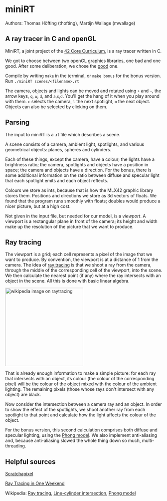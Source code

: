 # miniRT
Authors: Thomas Höfting (thofting), Martijn Wallage (mwallage)

## A ray tracer in C and openGL

MiniRT, a joint project of the <a href="https://42berlin.de/curriculum-42-berlin/">42 Core Curriculum</a>, is a ray tracer written in C. 

We got to choose between two openGL graphics libraries, one bad and one good.
After some deliberation, we chose the <a href="https://github.com/codam-coding-college/MLX42">good</a> one.

Compile by writing `make` in the terminal, or `make bonus` for the bonus version. Run `./miniRT scenes/<filename>.rt`

The camera, objects and lights can be moved and rotated using `+` and `-`, the arrow keys, `q`, `w`, `d`, and `a`,`s`,`d`. You'll get the hang of it when you play around with them. `c` selects the camera, `l` the next spotlight, `o` the next object. Objects can also be selected by clicking on them.

## Parsing

The input to miniRT is a .rt file which describes a scene.

A scene consists of a camera, ambient light, spotlights, and various geometrical objects: planes, spheres and cylinders. 

Each of these things, except the camera, have a colour; the lights have a brightness ratio; the camera, spotlights and objects have a position in space; the camera and objects have a direction. For the bonus, there is some additional information on the ratio between diffuse and specular light that each spotlight emits and each object reflects.

Colours we store as ints, because that is how the MLX42 graphic library stores them. Positions and directions we store as 3d vectors of floats. We found that the program runs smoothly with floats; doubles would produce a nicer picture, but at a high cost.

Not given in the input file, but needed for our model, is a <em>viewport</em>. A viewport is a rectangular plane in front of the camera; its height and width make up the resolution of the picture that we want to produce.

## Ray tracing

The viewport is a grid; each cell represents a pixel of the image that we want to produce. By convention, the viewport is at a distance of 1 from the camera. The idea of <a href="https://en.wikipedia.org/wiki/Ray_tracing_%2528graphics%2529">ray tracing</a> is that we shoot a ray from the camera, through the middle of the corresponding cell of the viewport, into the scene.
We then calculate the nearest point (if any) where the ray intersects with an object in the scene. All this is done with basic linear algebra.

<img src="https://upload.wikimedia.org/wikipedia/commons/8/83/Ray_trace_diagram.svg" alt="wikipedia image on raytracing" height="250px">

That is already enough information to make a simple picture: for each ray that intersects with an object, its colour (the colour of the corresponding pixel) will be the colour of the object mixed with the colour of the ambient lighting. The remaining pixels (those whose rays don't intersect with any object) are black.

Now consider the intersection between a camera ray and an object. In order to show the effect of the spotlights, we shoot another ray from each spotlight to that point and calculate how the light affects the colour of the object.

For the bonus version, this second calculation comprises both diffuse and specular lighting, using the <a href="https://en.wikipedia.org/wiki/Phong_reflection_model">Phong model</a>. We also implement anti-aliasing and, because anti-aliasing slowed the whole thing down so much, multi-threading.

## Helpful sources


<a href="https://www.scratchapixel.com/">Scratchapixel</a>

<a href="https://raytracing.github.io/">Ray Tracing in One Weekend</a>

Wikipedia:
<a href="https://en.wikipedia.org/wiki/Ray_tracing_%2528graphics%2529">Ray tracing</a>, <a href="https://en.wikipedia.org/wiki/Line-cylinder_intersection">Line-cylinder intersection</a>, <a href="https://en.wikipedia.org/wiki/Phong_reflection_model">Phong model</a>